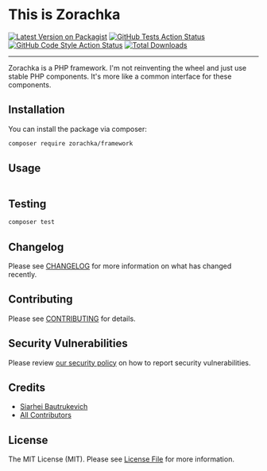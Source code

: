# This is Zorachka

[![Latest Version on Packagist](https://img.shields.io/packagist/v/zorachka/framework.svg?style=flat-square)](https://packagist.org/packages/zorachka/framework)
[![GitHub Tests Action Status](https://img.shields.io/github/workflow/status/zorachka/framework/run-tests?label=tests)](https://github.com/zorachka/framework/actions?query=workflow%3ATests+branch%3Amaster)
[![GitHub Code Style Action Status](https://img.shields.io/github/workflow/status/zorachka/framework/Check%20&%20fix%20styling?label=code%20style)](https://github.com/zorachka/framework/actions?query=workflow%3A"Check+%26+fix+styling"+branch%3Amaster)
[![Total Downloads](https://img.shields.io/packagist/dt/zorachka/framework.svg?style=flat-square)](https://packagist.org/packages/zorachka/framework)

---

Zorachka is a PHP framework. I'm not reinventing the wheel and just use stable PHP components. 
It's more like a common interface for these components. 

## Installation

You can install the package via composer:

```bash
composer require zorachka/framework
```

## Usage

```php
```

## Testing

```bash
composer test
```

## Changelog

Please see [CHANGELOG](CHANGELOG.md) for more information on what has changed recently.

## Contributing

Please see [CONTRIBUTING](.github/CONTRIBUTING.md) for details.

## Security Vulnerabilities

Please review [our security policy](../../security/policy) on how to report security vulnerabilities.

## Credits

- [Siarhei Bautrukevich](https://github.com/bautrukevich)
- [All Contributors](../../contributors)

## License

The MIT License (MIT). Please see [License File](LICENSE.md) for more information.
